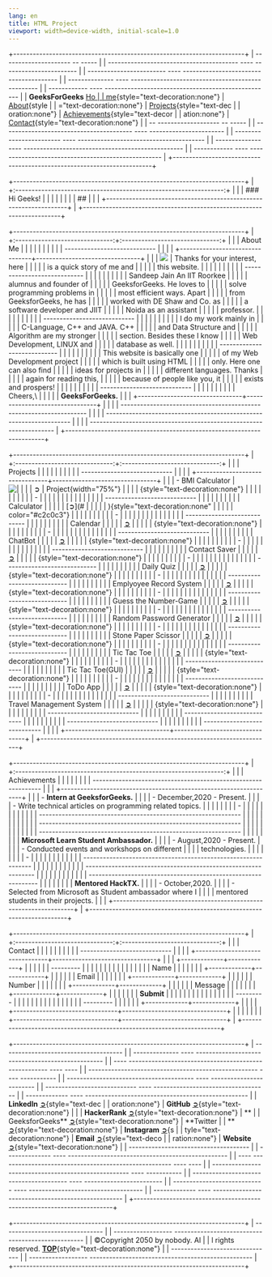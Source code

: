 ```yaml
---
lang: en
title: HTML Project
viewport: width=device-width, initial-scale=1.0
---
```

+-----------------------------------------------------------------------+
|   -- ------------------- -- -----                                     |
| ---------------------------------------- ---- ----------------------- |
| ------------------------ ---- --------------------------------------- |
| -------------- ---- ------------------------------------------------- |
| ------------ ---- --------------------------------------------------- |
|      **GeeksForGeeks**      [Ho                                       |
| me](#home){style="text-decoration:none"}   \|   [About](#about){style |
| ="text-decoration:none"}   \|   [Projects](#projects){style="text-dec |
| oration:none"}   \|   [Achievements](#achievements){style="text-decor |
| ation:none"}   \|   [Contact](#contact){style="text-decoration:none"} |
|   -- ------------------- -- -----                                     |
| ---------------------------------------- ---- ----------------------- |
| ------------------------ ---- --------------------------------------- |
| -------------- ---- ------------------------------------------------- |
| ------------ ---- --------------------------------------------------- |
+-----------------------------------------------------------------------+

+-----------------------------------------------------------------------+
| +:----------------------------------------------------------------:+  |
| | ### Hi Geeks!                                                    |  |
| |                                                                  |  |
| | ##                                                               |  |
| +------------------------------------------------------------------+  |
+-----------------------------------------------------------------------+

+-----------------------------------------------------------------------+
| +:------------------------------:+:------------------------------:+   |
| | About Me                       |                                |   |
| |                                |                                |   |
| | ----------------------------   |                                |   |
| +--------------------------------+--------------------------------+   |
| | ![](img.png)                   | Thanks for your interest, here |   |
| |                                | is a quick story of me and     |   |
| |                                | this website.                  |   |
| |                                |                                |   |
| |                                | ----------------------------   |   |
| |                                |                                |   |
| |                                | Sandeep Jain An IIT Roorkee    |   |
| |                                | alumnus and founder of         |   |
| |                                | GeeksforGeeks. He loves to     |   |
| |                                | solve programming problems in  |   |
| |                                | most efficient ways. Apart     |   |
| |                                | from GeeksforGeeks, he has     |   |
| |                                | worked with DE Shaw and Co. as |   |
| |                                | a software developer and JIIT  |   |
| |                                | Noida as an assistant          |   |
| |                                | professor.                     |   |
| |                                |                                |   |
| |                                | ----------------------------   |   |
| |                                |                                |   |
| |                                | I do my work mainly in         |   |
| |                                | C-Language, C++ and JAVA. C++  |   |
| |                                | and Data Structure and         |   |
| |                                | Algorithm are my stronger      |   |
| |                                | section. Besides these I know  |   |
| |                                | Web Development, LINUX and     |   |
| |                                | database as well.              |   |
| |                                |                                |   |
| |                                | ----------------------------   |   |
| |                                |                                |   |
| |                                | This website is basically one  |   |
| |                                | of my Web Development project  |   |
| |                                | which is built using HTML      |   |
| |                                | only. Here one can also find   |   |
| |                                | ideas for projects in          |   |
| |                                | different languages. Thanks    |   |
| |                                | again for reading this,        |   |
| |                                | because of people like you, it |   |
| |                                | exists and prospers!           |   |
| |                                |                                |   |
| |                                | ----------------------------   |   |
| |                                |                                |   |
| |                                | Cheers,\                       |   |
| |                                | **GeeksForGeeks.**             |   |
| +--------------------------------+--------------------------------+   |
|                                                                       |
| -------------------------------------------------------------------   |
|                                                                       |
| -------------------------------------------------------------------   |
|                                                                       |
| -------------------------------------------------------------------   |
+-----------------------------------------------------------------------+

+-----------------------------------------------------------------------+
| +:------------------------------:+:------------------------------:+   |
| | Projects                       |                                |   |
| |                                |                                |   |
| | ----------------------------   |                                |   |
| +--------------------------------+--------------------------------+   |
| | -   BMI Calculator             | ![                             |   |
| |     [➲](#)                     | Project](img.png){width="75%"} |   |
| | {style="text-decoration:none"} |                                |   |
| |                                |                                |   |
| | -                              |                                |   |
| |                                |                                |   |
| |                                |                                |   |
| |   ---------------------------- |                                |   |
| |                                |                                |   |
| |     Calculator                 |                                |   |
| |     [➲](#                      |                                |   |
| | ){style="text-decoration:none" |                                |   |
| |     color="#c2c0c3"}           |                                |   |
| |                                |                                |   |
| | -                              |                                |   |
| |                                |                                |   |
| |                                |                                |   |
| |   ---------------------------- |                                |   |
| |                                |                                |   |
| |     Calendar                   |                                |   |
| |     [➲](#)                     |                                |   |
| | {style="text-decoration:none"} |                                |   |
| |                                |                                |   |
| | -                              |                                |   |
| |                                |                                |   |
| |                                |                                |   |
| |   ---------------------------- |                                |   |
| |                                |                                |   |
| |     ChatBot                    |                                |   |
| |     [➲](#)                     |                                |   |
| | {style="text-decoration:none"} |                                |   |
| |                                |                                |   |
| | -                              |                                |   |
| |                                |                                |   |
| |                                |                                |   |
| |   ---------------------------- |                                |   |
| |                                |                                |   |
| |     Contact Saver              |                                |   |
| |     [➲](#)                     |                                |   |
| | {style="text-decoration:none"} |                                |   |
| |                                |                                |   |
| | -                              |                                |   |
| |                                |                                |   |
| |                                |                                |   |
| |   ---------------------------- |                                |   |
| |                                |                                |   |
| |     Daily Quiz                 |                                |   |
| |     [➲](#)                     |                                |   |
| | {style="text-decoration:none"} |                                |   |
| |                                |                                |   |
| | -                              |                                |   |
| |                                |                                |   |
| |                                |                                |   |
| |   ---------------------------- |                                |   |
| |                                |                                |   |
| |     Emplyoyee Record System    |                                |   |
| |     [➲](#)                     |                                |   |
| | {style="text-decoration:none"} |                                |   |
| |                                |                                |   |
| | -                              |                                |   |
| |                                |                                |   |
| |                                |                                |   |
| |   ---------------------------- |                                |   |
| |                                |                                |   |
| |     Guess the Number-Game      |                                |   |
| |     [➲](#)                     |                                |   |
| | {style="text-decoration:none"} |                                |   |
| |                                |                                |   |
| | -                              |                                |   |
| |                                |                                |   |
| |                                |                                |   |
| |   ---------------------------- |                                |   |
| |                                |                                |   |
| |     Random Password Generator  |                                |   |
| |     [➲](#)                     |                                |   |
| | {style="text-decoration:none"} |                                |   |
| |                                |                                |   |
| | -                              |                                |   |
| |                                |                                |   |
| |                                |                                |   |
| |   ---------------------------- |                                |   |
| |                                |                                |   |
| |     Stone Paper Scissor        |                                |   |
| |     [➲](#)                     |                                |   |
| | {style="text-decoration:none"} |                                |   |
| |                                |                                |   |
| | -                              |                                |   |
| |                                |                                |   |
| |                                |                                |   |
| |   ---------------------------- |                                |   |
| |                                |                                |   |
| |     Tic Tac Toe                |                                |   |
| |     [➲](#)                     |                                |   |
| | {style="text-decoration:none"} |                                |   |
| |                                |                                |   |
| | -                              |                                |   |
| |                                |                                |   |
| |                                |                                |   |
| |   ---------------------------- |                                |   |
| |                                |                                |   |
| |     Tic Tac Toe(GUI)           |                                |   |
| |     [➲](#)                     |                                |   |
| | {style="text-decoration:none"} |                                |   |
| |                                |                                |   |
| | -                              |                                |   |
| |                                |                                |   |
| |                                |                                |   |
| |   ---------------------------- |                                |   |
| |                                |                                |   |
| |     ToDo App                   |                                |   |
| |     [➲](#)                     |                                |   |
| | {style="text-decoration:none"} |                                |   |
| |                                |                                |   |
| | -                              |                                |   |
| |                                |                                |   |
| |                                |                                |   |
| |   ---------------------------- |                                |   |
| |                                |                                |   |
| |     Travel Management System   |                                |   |
| |     [➲](#)                     |                                |   |
| | {style="text-decoration:none"} |                                |   |
| |                                |                                |   |
| | ----------------------------   |                                |   |
| |                                |                                |   |
| | ----------------------------   |                                |   |
| |                                |                                |   |
| | ----------------------------   |                                |   |
| |                                |                                |   |
| | ----------------------------   |                                |   |
| +--------------------------------+--------------------------------+   |
+-----------------------------------------------------------------------+

+-----------------------------------------------------------------------+
| +:----------------------------------------------------------------:+  |
| | Achievements                                                     |  |
| |                                                                  |  |
| | --------------------------------------------------------------   |  |
| +------------------------------------------------------------------+  |
| | -   **Intern at GeeksforGeeks.**                                 |  |
| |     -   December,2020 - Present.                                 |  |
| |     -   Write technical articles on programming related topics.  |  |
| |                                                                  |  |
| | -                                                                |  |
| |                                                                  |  |
| |                                                                  |  |
| |   -------------------------------------------------------------- |  |
| |                                                                  |  |
| |                                                                  |  |
| |   -------------------------------------------------------------- |  |
| |                                                                  |  |
| |                                                                  |  |
| |   -------------------------------------------------------------- |  |
| |                                                                  |  |
| |     **Microsoft Learn Student Ambassador.**                      |  |
| |     -   August,2020 - Present.                                   |  |
| |     -   Conducted events and workshops on different              |  |
| |         technologies.                                            |  |
| |                                                                  |  |
| | -                                                                |  |
| |                                                                  |  |
| |                                                                  |  |
| |   -------------------------------------------------------------- |  |
| |                                                                  |  |
| |                                                                  |  |
| |   -------------------------------------------------------------- |  |
| |                                                                  |  |
| |                                                                  |  |
| |   -------------------------------------------------------------- |  |
| |                                                                  |  |
| |     **Mentored HackTX.**                                         |  |
| |     -   October,2020.                                            |  |
| |     -   Selected from Microsoft as Student ambassador where I    |  |
| |         mentored students in their projects.                     |  |
| +------------------------------------------------------------------+  |
+-----------------------------------------------------------------------+

+-----------------------------------------------------------------------+
| +:------------------------------:+:------------------------------:+   |
| | Contact                        |                                |   |
| |                                |                                |   |
| | ----------------------------   |                                |   |
| +--------------------------------+--------------------------------+   |
| | +-------------+-------------+  |                                |   |
| | | ---------   |             |  |                                |   |
| | |             |             |  |                                |   |
| | | Name        |             |  |                                |   |
| | +-------------+-------------+  |                                |   |
| | | Email       |             |  |                                |   |
| | +-------------+-------------+  |                                |   |
| | | Number      |             |  |                                |   |
| | +-------------+-------------+  |                                |   |
| | | Message     |             |  |                                |   |
| | +-------------+-------------+  |                                |   |
| | |             | **Submit**  |  |                                |   |
| | |             |             |  |                                |   |
| | |             | ---------   |  |                                |   |
| | |             |             |  |                                |   |
| | |             | ---------   |  |                                |   |
| | +-------------+-------------+  |                                |   |
| +--------------------------------+--------------------------------+   |
| |                                |                                |   |
| +--------------------------------+--------------------------------+   |
+-----------------------------------------------------------------------+

+-----------------------------------------------------------------------+
|   -------------------------------------                               |
| -------------- ---- ------------------------------------------------- |
|  ---- ----------------------------------------------------- ---- ---- |
| ---------------------------------------------------- ---- ----------- |
| --------------------------------------- ---- ------------------------ |
| ---------------------------- ---- ----------------------------------- |
| ------------- ---- -------------------------------------------------- |
|   **LinkedIn** [➲](#){style="text-dec                                 |
| oration:none"}   \|   **GitHub** [➲](#){style="text-decoration:none"} |
|    \|   **HackerRank** [➲](#){style="text-decoration:none"}   \|   ** |
| GeeksforGeeks** [➲](#){style="text-decoration:none"}   \|   **Twitter |
| ** [➲](#){style="text-decoration:none"}   \|   **Instagram** [➲](#){s |
| tyle="text-decoration:none"}   \|   **Email** [➲](#){style="text-deco |
| ration:none"}   \|   **Website** [➲](#){style="text-decoration:none"} |
|   -------------------------------------                               |
| -------------- ---- ------------------------------------------------- |
|  ---- ----------------------------------------------------- ---- ---- |
| ---------------------------------------------------- ---- ----------- |
| --------------------------------------- ---- ------------------------ |
| ---------------------------- ---- ----------------------------------- |
| ------------- ---- -------------------------------------------------- |
+-----------------------------------------------------------------------+

+-----------------------------------------------------------------------+
|   -------------------------------                                     |
| ------------------ -------------------------------------------------- |
|   ©Copyright 2050 by nobody. Al                                       |
| l rights reserved.   [**TOP**](#header){style="text-decoration:none"} |
|   -------------------------------                                     |
| ------------------ -------------------------------------------------- |
+-----------------------------------------------------------------------+

